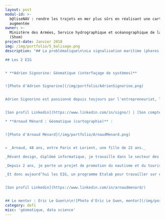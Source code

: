 ```yaml
---
layout: post
modal-id: >-
  b@liseNAV : rendre les trajets en mer plus sûrs en réalisant une carte marine
  augmentée
owner: >-
  Ministère des Armées, Service hydrographique et océanographique de la Marine
  (Shom)
project-date: Janvier 2018
img: /img/portfolio/5_balisage.png
description: "## La problématique\n\nLa signalisation maritime (phares, balisage\ndes côtes), les avis aux navigateurs et les cartes marines sont essentiels pour permettre aux\nnavigateurs de parer les dangers, de déterminer leur route et de se\npositionner. Les changements sur la signalisation maritime, planifiés ou fortuits, sont gérés par les services des phares et balises qui transmettent l’information au Shom, chargé de les diffuser.\n\n**Toutefois, les\ndélais d’actualisation des cartes sont conséquents, y compris pour les formes\nnumériques des cartes (ENC) dont les données sont parfois saisies à plusieurs\nreprises. Par ailleurs, la restitution de l’information de balisage via la carte marine\n\\(symboles et légendes statiques) exige un certain temps de lecture et\nd’interprétation par l’usager.**\n\n## Le défi : faciliter la diffusion et la lisibilité des informations de signalisation maritime\n\nLe but est de fiabiliser les données partagées entre les administrations pour constituer une information nautique rapide et sûre à destination de l’usager, et accompagner la lecture des cartes marines par des illustrations et des mises en situation. Ce défi poursuit trois objectifs majeurs :\n\n* Améliorer la transmission des informations de navigation diffusées et reçues (informations de changement de la signalisation, avis aux navigateurs), par suppression des redondances, synchronisation et mise à jour en temps réel des données ;\n* Proposer une lecture des informations de navigation plus dynamique grâce à une \"carte marine augmentée\" (agrégation des contenus des ouvrages nautiques et des cartes marines) ;\n* Innover sur le contenu, la représentation, la symbologie, le format, etc. de la couche numérique des informations de signalisation maritime à produire sur le portail du Shom.\n\nLe\nprojet étend le concept identifié dans le projet de la plateforme nationale de\nl’information nautique (projet PING) en visant à connecter en amont les\nservices producteurs de l’information. **Les informations qualifiées de\nsignalisation maritime seront disponibles dans les protocoles ouverts et\nreconnus**.\n\n

## Les 2 EIG


* **Adrien Signorino: Géomatique (interfaçage de systèmes)**


![Photo d'Adrien Signorino](/img/portfolio/AdrienSignorino.png)


Adrien Signorino est passionné depuis toujours par l'entrepreneuriat, les nouvelles technologies et la cartographie. C’est ce qui l’a conduit à étudier à l’école 42 et à HEC. Il est également le co-fondateur de la start-up MonWagon, le GPS communautaire des transports en commun. 


[Son profil Linkedin](https://www.linkedin.com/in/signo/) | [Son compte Twitter : @signoOngis](https://www.twitter.com/signoOngis)

* **Arnaud Ménard : Géomatique (cartographie)** : 


![Photo d'Arnaud Ménard](/img/portfolio/ArnaudMenard.png)


« _Arnaud, 48 ans, entre Paris et Lorient, une fille de 22 ans._

_Rêvant design, diplômé informatique, je travaille dans le secteur des serveurs connectés depuis 1993, avec suffisamment de voile pour avoir eu la chance de vivre un cap Horn._ 

_Depuis 2 ans, je porte un projet de promotion du nautisme et du tourisme via le cloud et l’IoT, swail.io, une startup basée à Lorient._

_Et donc aujourd’hui les EIG, un programme Etalab pour travailler sur un défi passionnant; dont j’ai cru comprendre que j’étais le doyen, quelle fierté! Aurais-je conservé une jeunesse d’esprit? Je rejoins le Shom pour les cartes nautiques augmentées, cap à l’Ouest!_ »  


[Son profil Linkedin](https://www.linkedin.com/in/arnaudmenard/)


## Le mentor : Eric Le Guen\n\n![Photo d'Eric Le Guen, mentor](/img/portfolio/5_Photo_Mentor_Eric_Le_Guen_portrait.bmp)\n\n**Depuis\n2015, Eric Le Guen est le référent de l’infrastructure de données géographiques\ndu Shom au sein du département de Géomatique qu’il dirige depuis 2017**. Auparavant,\nil a passé de nombreuses années en tant qu’ingénieur au département de cartographie\noù il a occupé différents postes tant en conception, production et mise à jour\nde cartes marines – papier et électronique (ENC) – qu’en expertise sur les\nsystèmes de production.\n\n*Cap\nà l’Ouest, la mer est à l’honneur! Le Shom et son partenaire de la Direction\ndes affaires maritimes sont ravis d’intégrer cette seconde promotion des EIG.\nNous allons tous ensemble démontrer que nous pouvons accélérer l’information\ndes usagers de la mer en matière de signalisation maritime, puis mettre à\ndisposition ces données sur un portail et enfin proposer de nouveaux services\ninnovants pour améliorer la sécurité de la navigation.*\n\n*«\_La mutation numérique transforme la relation entre le Shom\net les usagers de ses produits et services, ainsi que ses processus internes.\nIl est ainsi possible de renforcer la fluidité des relations avec ses clients\net de leur proposer des améliorations substantielles du service rendu.\_» Extrait\ndu Contrat d’objectifs et de performance entre le Shom et\nl’Etat 2017-2020.*\n\n## [En savoir plus : le pitch du défi en 4 slides](https://www.slideshare.net/secret/CBLNQtwkZswtT)"
category: defi
misc: 'géomatique, data science'
---
```





















